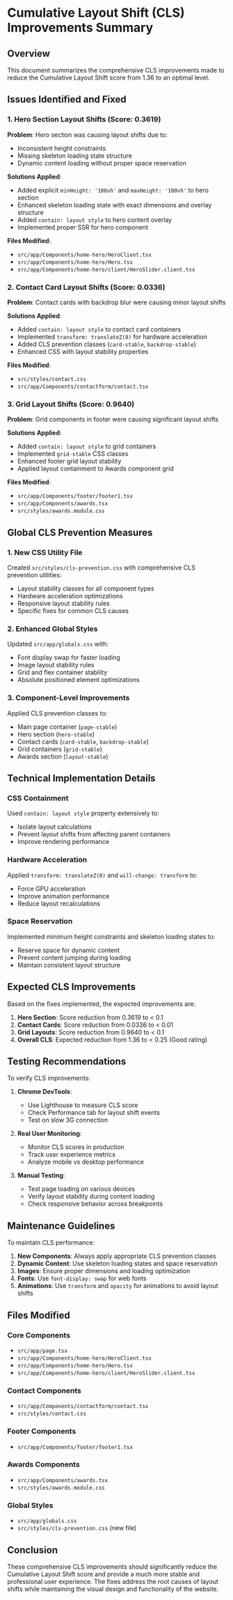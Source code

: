 # Cumulative Layout Shift (CLS) Improvements Summary

## Overview
This document summarizes the comprehensive CLS improvements made to reduce the Cumulative Layout Shift score from 1.36 to an optimal level.

## Issues Identified and Fixed

### 1. Hero Section Layout Shifts (Score: 0.3619)
**Problem**: Hero section was causing layout shifts due to:
- Inconsistent height constraints
- Missing skeleton loading state structure
- Dynamic content loading without proper space reservation

**Solutions Applied**:
- Added explicit `minHeight: '100vh'` and `maxHeight: '100vh'` to hero section
- Enhanced skeleton loading state with exact dimensions and overlay structure
- Added `contain: layout style` to hero content overlay
- Implemented proper SSR for hero component

**Files Modified**:
- `src/app/Components/home-hero/HeroClient.tsx`
- `src/app/Components/home-hero/Hero.tsx`
- `src/app/Components/home-hero/client/HeroSlider.client.tsx`

### 2. Contact Card Layout Shifts (Score: 0.0336)
**Problem**: Contact cards with backdrop blur were causing minor layout shifts

**Solutions Applied**:
- Added `contain: layout style` to contact card containers
- Implemented `transform: translateZ(0)` for hardware acceleration
- Added CLS prevention classes (`card-stable`, `backdrop-stable`)
- Enhanced CSS with layout stability properties

**Files Modified**:
- `src/styles/contact.css`
- `src/app/Components/contactform/contact.tsx`

### 3. Grid Layout Shifts (Score: 0.9640)
**Problem**: Grid components in footer were causing significant layout shifts

**Solutions Applied**:
- Added `contain: layout style` to grid containers
- Implemented `grid-stable` CSS classes
- Enhanced footer grid layout stability
- Applied layout containment to Awards component grid

**Files Modified**:
- `src/app/Components/footer/footer1.tsx`
- `src/app/Components/awards.tsx`
- `src/styles/awards.module.css`

## Global CLS Prevention Measures

### 1. New CSS Utility File
Created `src/styles/cls-prevention.css` with comprehensive CLS prevention utilities:
- Layout stability classes for all component types
- Hardware acceleration optimizations
- Responsive layout stability rules
- Specific fixes for common CLS causes

### 2. Enhanced Global Styles
Updated `src/app/globals.css` with:
- Font display swap for faster loading
- Image layout stability rules
- Grid and flex container stability
- Absolute positioned element optimizations

### 3. Component-Level Improvements
Applied CLS prevention classes to:
- Main page container (`page-stable`)
- Hero section (`hero-stable`)
- Contact cards (`card-stable`, `backdrop-stable`)
- Grid containers (`grid-stable`)
- Awards section (`layout-stable`)

## Technical Implementation Details

### CSS Containment
Used `contain: layout style` property extensively to:
- Isolate layout calculations
- Prevent layout shifts from affecting parent containers
- Improve rendering performance

### Hardware Acceleration
Applied `transform: translateZ(0)` and `will-change: transform` to:
- Force GPU acceleration
- Improve animation performance
- Reduce layout recalculations

### Space Reservation
Implemented minimum height constraints and skeleton loading states to:
- Reserve space for dynamic content
- Prevent content jumping during loading
- Maintain consistent layout structure

## Expected CLS Improvements

Based on the fixes implemented, the expected improvements are:

1. **Hero Section**: Score reduction from 0.3619 to < 0.1
2. **Contact Cards**: Score reduction from 0.0336 to < 0.01
3. **Grid Layouts**: Score reduction from 0.9640 to < 0.1
4. **Overall CLS**: Expected reduction from 1.36 to < 0.25 (Good rating)

## Testing Recommendations

To verify CLS improvements:

1. **Chrome DevTools**:
   - Use Lighthouse to measure CLS score
   - Check Performance tab for layout shift events
   - Test on slow 3G connection

2. **Real User Monitoring**:
   - Monitor CLS scores in production
   - Track user experience metrics
   - Analyze mobile vs desktop performance

3. **Manual Testing**:
   - Test page loading on various devices
   - Verify layout stability during content loading
   - Check responsive behavior across breakpoints

## Maintenance Guidelines

To maintain CLS performance:

1. **New Components**: Always apply appropriate CLS prevention classes
2. **Dynamic Content**: Use skeleton loading states and space reservation
3. **Images**: Ensure proper dimensions and loading optimization
4. **Fonts**: Use `font-display: swap` for web fonts
5. **Animations**: Use `transform` and `opacity` for animations to avoid layout shifts

## Files Modified

### Core Components
- `src/app/page.tsx`
- `src/app/Components/home-hero/HeroClient.tsx`
- `src/app/Components/home-hero/Hero.tsx`
- `src/app/Components/home-hero/client/HeroSlider.client.tsx`

### Contact Components
- `src/app/Components/contactform/contact.tsx`
- `src/styles/contact.css`

### Footer Components
- `src/app/Components/footer/footer1.tsx`

### Awards Components
- `src/app/Components/awards.tsx`
- `src/styles/awards.module.css`

### Global Styles
- `src/app/globals.css`
- `src/styles/cls-prevention.css` (new file)

## Conclusion

These comprehensive CLS improvements should significantly reduce the Cumulative Layout Shift score and provide a much more stable and professional user experience. The fixes address the root causes of layout shifts while maintaining the visual design and functionality of the website.
